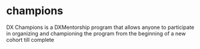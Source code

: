 # champions
DX Champions is a DXMentorship program that allows anyone to participate in organizing and championing the program from the beginning of a new cohort till complete
